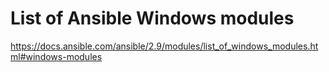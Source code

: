 # List of Ansible Windows modules
https://docs.ansible.com/ansible/2.9/modules/list_of_windows_modules.html#windows-modules
